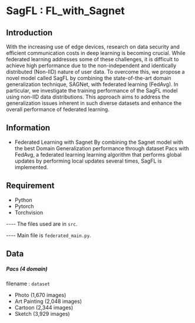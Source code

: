 # SagFL : FL_with_Sagnet

## Introduction
With the increasing use of edge devices, research on data security and efficient communication costs in deep learning is becoming crucial. While federated learning addresses some of these challenges, it is difficult to achieve high performance due to the non-independent and identically distributed (Non-IID) nature of user data. To overcome this, we propose a novel model called SagFL by combining the state-of-the-art domain generalization technique, SAGNet, with federated learning (FedAvg). In particular, we investigate the training performance of the SagFL model using non-IID data distributions. This approach aims to address the generalization issues inherent in such diverse datasets and enhance the overall performance of federated learning.


## Information
- Federated Learning with Sagnet
By combining the Sagnet model with the best Domain Generalization performance through dataset Pacs with FedAvg, a federated learning learning algorithm that performs global updates by performing local updates several times, SagFL is implemented.


## Requirement
* Python
* Pytorch
* Torchvision

---- The files used are in ```src```. 

---- Main file is  ```federated_main.py```.


## Data
##### Pacs (4 domain)
filename : ```dataset```
- Photo (1,670 images)
- Art Painting (2,048 images)
- Cartoon (2,344 images)
- Sketch (3,929 images)


